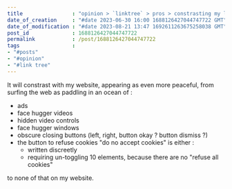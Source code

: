 ```yaml
---
title                : "opinion > `linktree` > pros > constrasting my links"
date_of_creation     : "#date 2023-06-30 16:00 1688126427044747722 GMT"
date_of_modification : "#date 2023-08-21 13:47 1692611263675258038 GMT"
post_id              : 1688126427044747722
permalink            : /post/1688126427044747722
tags                 :
- "#posts"             
- "#opinion"
- "#link tree"
---
```


It will constrast with my website, appearing as even more peaceful, from surfing the web as  paddling in an ocean of :
- ads
- face hugger videos
- hidden video controls
- face hugger windows
- obscure closing buttons (left, right, button okay ? button dismiss ?)
- the button to refuse cookies "do no accept cookies" is either : 
  - written discreetly
  - requiring un-toggling 10 elements, because there are no "refuse all cookies"
  
to none of that on my website.